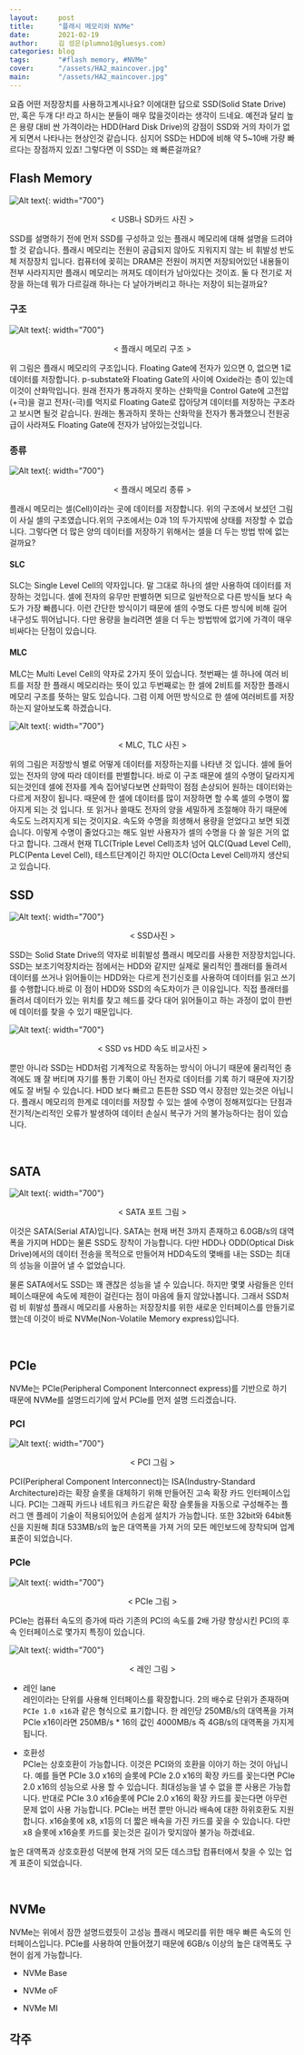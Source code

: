 ```yaml
---
layout:     post
title:      "플래시 메모리와 NVMe"
date:       2021-02-19
author:     김 성은(plumno1@gluesys.com)
categories: blog
tags:       "#flash memory, #NVMe" 
cover:      "/assets/HA2_maincover.jpg"
main:       "/assets/HA2_maincover.jpg"
---
```


요즘 어떤 저장장치를 사용하고계시나요? 이에대한 답으로 SSD(Solid State Drive)만, 혹은 두개 다! 라고 하시는 분들이 매우 많을것이라는 생각이 드네요. 예전과 달리 높은 용량 대비 싼 가격이라는 HDD(Hard Disk Drive)의 강점이 SSD와 거의 차이가 없게 되면서 나타나는 현상인것 같습니다. 심지어 SSD는 HDD에 비해 약 5~10배 가량 빠르다는 장점까지 있죠! 그렇다면 이 SSD는 왜 빠른걸까요?
&nbsp;

## Flash Memory

![Alt text](/assets/HA2_FIG1.jpg){: width="700"}
<center>&#60; USB나 SD카드 사진 &#62;</center>

SSD를 설명하기 전에 먼저 SSD를 구성하고 있는 플래시 메모리에 대해 설명을 드려야 할 것 같습니다. 플래시 메모리는 전원이 공급되지 않아도 지워지지 않는 비 휘발성 반도체 저장장치 입니다. 컴퓨터에 꽂히는 DRAM은 전원이 꺼지면 저장되어있던 내용들이 전부 사라지지만 플래시 메모리는 꺼져도 데이터가 남아있다는 것이죠. 둘 다 전기로 저장을 하는데 뭐가 다르길래 하나는 다 날아가버리고 하나는 저장이 되는걸까요?

### 구조

![Alt text](/assets/HA2_FIG1.jpg){: width="700"}
<center>&#60; 플래시 메모리 구조 &#62;</center>

위 그림은 플래시 메모리의 구조입니다. Floating Gate에 전자가 있으면 0, 없으면 1로 데이터를 저장합니다. p-substate와 Floating Gate의 사이에 Oxide라는 층이 있는데 이것이 산화막입니다. 원래 전자가 통과하지 못하는 산화막을 Control Gate에 고전압(+극)을 걸고 전자(-극)를 억지로 Floating Gate로 잡아당겨 데이터를 저장하는 구조라고 보시면 될것 같습니다. 원래는 통과하지 못하는 산화막을 전자가 통과했으니 전원공급이 사라져도 Floating Gate에 전자가 남아있는것입니다. 

### 종류

![Alt text](/assets/HA2_FIG1.jpg){: width="700"}
<center>&#60; 플래시 메모리 종류 &#62;</center>

플래시 메모리는 셀(Cell)이라는 곳에 데이터를 저장합니다. 위의 구조에서 보셨던 그림이 사실 셀의 구조였습니다.위의 구조에서는 0과 1의 두가지밖에 상태를 저장할 수 없습니다. 그렇다면 더 많은 양의 데이터를 저장하기 위해서는 셀을 더 두는 방법 밖에 없는걸까요?

#### SLC

SLC는 Single Level Cell의 약자입니다. 말 그대로 하나의 셀만 사용하여 데이터를 저장하는 것입니다. 셀에 전자의 유무만 판별하면 되므로 일반적으로 다른 방식들 보다 속도가 가장 빠릅니다. 이런 간단한 방식이기 때문에 셀의 수명도 다른 방식에 비해 길어 내구성도 뛰어납니다.
다만 용량을 늘리려면 셀을 더 두는 방법밖에 없기에 가격이 매우 비싸다는 단점이 있습니다.

#### MLC

MLC는 Multi Level Cell의 약자로 2가지 뜻이 있습니다. 첫번째는 셀 하나에 여러 비트를 저장 한 플래시 메모리라는 뜻이 있고 두번째로는 한 셀에 2비트를 저장한 플래시 메모리 구조를 뜻하는 말도 있습니다. 그럼 이제 어떤 방식으로 한 셀에 여러비트를 저장하는지 알아보도록 하겠습니다.

![Alt text](/assets/HA2_FIG1.jpg){: width="700"}
<center>&#60; MLC, TLC 사진 &#62;</center>

위의 그림은 저장방식 별로 어떻게 데이터를 저장하는지를 나타낸 것 입니다. 셀에 들어있는 전자의 양에 따라 데이터를 판별합니다. 바로 이 구조 때문에 셀의 수명이 달라지게 되는것인데 셀에 전자를 계속 집어넣다보면 산화막이 점점 손상되어 원하는 데이터와는 다르게 저장이 됩니다. 때문에 한 셀에 데이터를 많이 저장하면 할 수록 셀의 수명이 짧아지게 되는 것 입니다. 또 읽거나 쓸때도 전자의 양을 세밀하게 조절해야 하기 때문에 속도도 느려지지게 되는 것이지요. 속도와 수명을 희생해서 용량을 얻었다고 보면 되겠습니다. 이렇게 수명이 줄었다고는 해도 일반 사용자가 셀의 수명을 다 쓸 일은 거의 없다고 합니다. 그래서 현재 TLC(Triple Level Cell)조차 넘어 QLC(Quad Level Cell), PLC(Penta Level Cell), 테스트단계이긴 하지만 OLC(Octa Level Cell)까지 생산되고 있습니다.

## SSD

![Alt text](/assets/HA2_FIG1.jpg){: width="700"}
<center>&#60; SSD사진 &#62;</center>

SSD는 Solid State Drive의 약자로 비휘발성 플래시 메모리를 사용한 저장장치입니다. SSD는 보조기억장치라는 점에서는 HDD와 같지만 실제로 물리적인 플래터를 돌려서 데이터를 쓰거나 읽어들이는 HDD와는 다르게 전기신호를 사용하여 데이터를 읽고 쓰기를 수행합니다.바로 이 점이 HDD와 SSD의 속도차이가 큰 이유입니다. 직접 플래터를 돌려서 데이터가 있는 위치를 찾고 헤드를 갖다 대어 읽어들이고 하는 과정이 없이 한번에 데이터를 찾을 수 있기 때문입니다.

![Alt text](/assets/HA2_FIG1.jpg){: width="700"}
<center>&#60; SSD vs HDD 속도 비교사진 &#62;</center>

뿐만 아니라 SSD는 HDD처럼 기계적으로 작동하는 방식이 아니기 때문에 물리적인 충격에도 꽤 잘 버티며 자기를 통한 기록이 아닌 전자로 데이터를 기록 하기 때문에 자기장에도 잘 버틸 수 있습니다. HDD 보다 빠르고 튼튼한 SSD 역시 장점만 있는것은 아닙니다. 플래시 메모리의 한계로 데이터를 저장할 수 있는 셀에 수명이 정해져있다는 단점과 전기적/논리적인 오류가 발생하여 데이터 손실시 복구가 거의 불가능하다는 점이 있습니다.

&nbsp;

## SATA

![Alt text](/assets/HA2_FIG1.jpg){: width="700"}
<center>&#60; SATA 포트 그림 &#62;</center>

이것은 SATA(Serial ATA)입니다. SATA는 현재 버전 3까지 존재하고 6.0GB/s의 대역폭을 가지며 HDD는 물론 SSD도 장착이 가능합니다. 다만 HDD나 ODD(Optical Disk Drive)에서의 데이터 전송을 목적으로 만들어져 HDD속도의 몇배를 내는 SSD는 최대의 성능을 이끌어 낼 수 없었습니다.

물론 SATA에서도 SSD는 꽤 괜찮은 성능을 낼 수 있습니다. 하지만 몇몇 사람들은 인터페이스때문에 속도에 제한이 걸린다는 점이 마음에 들지 않았나봅니다. 그래서 SSD처럼 비 휘발성 플래시 메모리를 사용하는 저장장치를 위한 새로운 인터페이스를 만들기로 했는데 이것이 바로 NVMe(Non-Volatile Memory express)입니다.

&nbsp;

## PCIe

NVMe는 PCIe(Peripheral Component Interconnect express)를 기반으로 하기 때문에 NVMe를 설명드리기에 앞서 PCIe를 먼저 설명 드리겠습니다. 

### PCI

![Alt text](/assets/HA2_FIG1.jpg){: width="700"}
<center>&#60; PCI 그림 &#62;</center>

PCI(Peripheral Component Interconnect)는 ISA(Industry-Standard Architecture)라는 확장 슬롯을 대체하기 위해 만들어진 고속 확장 카드 인터페이스입니다. PCI는 그래픽 카드나 네트워크 카드같은 확장 슬롯들을 자동으로 구성해주는 플러그 앤 플레이 기술이 적용되어있어 손쉽게 설치가 가능합니다. 또한 32bit와 64bit통신을 지원해 최대 533MB/s의 높은 대역폭을 가져 거의 모든 메인보드에 장착되며 업계 표준이 되었습니다.

### PCIe

![Alt text](/assets/HA2_FIG1.jpg){: width="700"}
<center>&#60; PCIe 그림 &#62;</center>

PCIe는 컴퓨터 속도의 증가에 따라 기존의 PCI의 속도를 2배 가량 향상시킨 PCI의 후속 인터페이스로 몇가지 특징이 있습니다.

![Alt text](/assets/HA2_FIG1.jpg){: width="700"}
<center>&#60; 레인 그림 &#62;</center>

 * 레인 lane   
 레인이라는 단위를 사용해 인터페이스를 확장합니다. 2의 배수로 단위가 존재하며 `PCIe 1.0 x16`과 같은 형식으로 표기합니다. 한 레인당 250MB/s의 대역폭을 가져 PCIe x16이라면 250MB/s * 16의 값인 4000MB/s 즉 4GB/s의 대역폭을 가지게 됩니다. 

 * 호환성   
 PCIe는 상호호환이 가능합니다. 이것은 PCI와의 호환을 이야기 하는 것이 아닙니다. 예를 들면 PCIe 3.0 x16의 슬롯에 PCIe 2.0 x16의 확장 카드를 꽂는다면 PCIe 2.0 x16의 성능으로 사용 할 수 있습니다. 최대성능을 낼 수 없을 뿐 사용은 가능합니다. 반대로 PCIe 3.0 x16슬롯에 PCIe 2.0 x16의 확장 카드를 꽂는다면 아무런 문제 없이 사용 가능합니다. PCIe는 버전 뿐만 아니라 배속에 대한 하위호환도 지원합니다. x16슬롯에 x8, x1등의 더 짧은 배속을 가진 카드를 꽂을 수 있습니다. 다만 x8 슬롯에 x16슬롯 카드를 꽂는것은 길이가 맞지않아 불가능 하겠네요.

높은 대역폭과 상호호환성 덕분에 현재 거의 모든 데스크탑 컴퓨터에서 찾을 수 있는 업계 표준이 되었습니다.

&nbsp;

## NVMe

NVMe는 위에서 잠깐 설명드렸듯이 고성능 플래시 메모리를 위한 매우 빠른 속도의 인터페이스입니다. PCIe를 사용하여 만들어졌기 때문에 6GB/s 이상의 높은 대역폭도 구현이 쉽게 가능합니다. 

 * NVMe Base   

 * NVMe oF   

 * NVMe MI   

각주
---

[^1]: https://wikipedia.org/wiki/Desktop_virtualization
